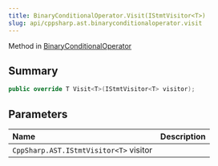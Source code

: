 ```yaml
---
title: BinaryConditionalOperator.Visit(IStmtVisitor<T>)
slug: api/cppsharp.ast.binaryconditionaloperator.visit
---
```

Method in [BinaryConditionalOperator](/api/cppsharp/ast/binaryconditionaloperator)

## Summary



```csharp
public override T Visit<T>(IStmtVisitor<T> visitor);
```

## Parameters

|Name|Description|
|:---|:---|
|`CppSharp.AST.IStmtVisitor<T>` visitor||

